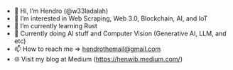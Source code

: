 - 👋 Hi, I’m Hendro (@w33ladalah)
- 👀 I’m interested in Web Scraping, Web 3.0, Blockchain, AI, and IoT
- 🌱 I’m currently learning Rust
- 💞️  Currently doing AI stuff and Computer Vision (Generative AI, LLM, and etc)
- 📫 How to reach me => hendrothemail@gmail.com
- 🌐 Visit my blog at Medium (https://henwib.medium.com/)
<!---
w33ladalah/w33ladalah is a ✨ special ✨ repository because its `README.md` (this file) appears on your GitHub profile.
You can click the Preview link to take a look at your changes.
--->
